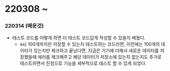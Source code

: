 # 220308 ~


### 220314 (배운것)

- 테스트 코드를 어떻게 하면 더 테스트 코드답게 작성할 수 있을지 배웠다.
    - ex) 100개까지만 저장할 수 있는지 테스트하는 코드라면, 이전에는 100개의 데이터가 있는지만 체크하고 끝났다면, 지금은 거기에 더해서 새로운 데이터를 저장했을때 에러를 체크해주고 해당 데이터가 저장소에 있는지 없는지도 추가로 테스트하면서 진정으로 기능을 세부적으로 테스트 할 수 있게 되었다.
